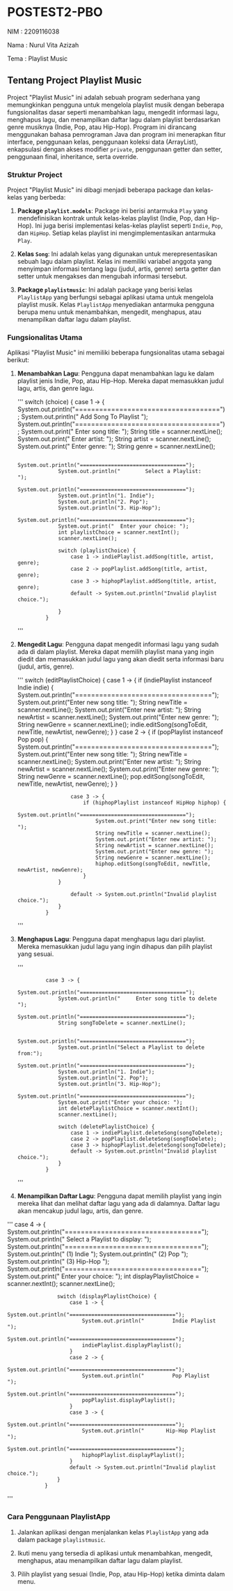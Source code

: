 # POSTEST2-PBO
NIM  : 2209116038

Nama : Nurul Vita Azizah

Tema : Playlist Music

Tentang Project Playlist Music
----------------------

Project "Playlist Music" ini adalah sebuah program sederhana yang memungkinkan pengguna untuk mengelola playlist musik dengan beberapa fungsionalitas dasar seperti menambahkan lagu, mengedit informasi lagu, menghapus lagu, dan menampilkan daftar lagu dalam playlist berdasarkan genre musiknya (Indie, Pop, atau Hip-Hop). Program ini dirancang menggunakan bahasa pemrograman Java dan program ini menerapkan fitur interface, penggunaan kelas, penggunaan koleksi data (ArrayList), enkapsulasi dengan akses modifier `private`, penggunaan getter dan setter, penggunaan final, inheritance, serta override.

### Struktur Project

Project "Playlist Music" ini dibagi menjadi beberapa package dan kelas-kelas yang berbeda:

1. **Package `playlist.models`**: Package ini berisi antarmuka `Play` yang mendefinisikan kontrak untuk kelas-kelas playlist (Indie, Pop, dan Hip-Hop). Ini juga berisi implementasi kelas-kelas playlist seperti `Indie`, `Pop`, dan `HipHop`. Setiap kelas playlist ini mengimplementasikan antarmuka `Play`.

2. **Kelas `Song`**: Ini adalah kelas yang digunakan untuk merepresentasikan sebuah lagu dalam playlist. Kelas ini memiliki variabel anggota yang menyimpan informasi tentang lagu (judul, artis, genre) serta getter dan setter untuk mengakses dan mengubah informasi tersebut.

3. **Package `playlistmusic`**: Ini adalah package yang berisi kelas `PlaylistApp` yang berfungsi sebagai aplikasi utama untuk mengelola playlist musik. Kelas `PlaylistApp` menyediakan antarmuka pengguna berupa menu untuk menambahkan, mengedit, menghapus, atau menampilkan daftar lagu dalam playlist.

### Fungsionalitas Utama

Aplikasi "Playlist Music" ini memiliki beberapa fungsionalitas utama sebagai berikut:

1. **Menambahkan Lagu**: Pengguna dapat menambahkan lagu ke dalam playlist jenis Indie, Pop, atau Hip-Hop. Mereka dapat memasukkan judul lagu, artis, dan genre lagu.

   '''
               switch (choice) {
                case 1 -> {
                    System.out.println("====================================");
                    System.out.println("      Add Song To Playlist          ");
                    System.out.println("====================================");
                    System.out.print("  Enter song title: ");
                    String title = scanner.nextLine();
                    System.out.print("  Enter artist: ");
                    String artist = scanner.nextLine();
                    System.out.print("  Enter genre: ");
                    String genre = scanner.nextLine();
                    
                    System.out.println("==================================");
                    System.out.println("        Select a Playlist:        ");
                    System.out.println("==================================");
                    System.out.println("1. Indie");
                    System.out.println("2. Pop");
                    System.out.println("3. Hip-Hop");
                    System.out.println("==================================");
                    System.out.print("  Enter your choice: ");
                    int playlistChoice = scanner.nextInt();
                    scanner.nextLine();

                    switch (playlistChoice) {
                        case 1 -> indiePlaylist.addSong(title, artist, genre);
                        case 2 -> popPlaylist.addSong(title, artist, genre);
                        case 3 -> hiphopPlaylist.addSong(title, artist, genre);
                        default -> System.out.println("Invalid playlist choice.");
                        
                    }
                }
   '''

3. **Mengedit Lagu**: Pengguna dapat mengedit informasi lagu yang sudah ada di dalam playlist. Mereka dapat memilih playlist mana yang ingin diedit dan memasukkan judul lagu yang akan diedit serta informasi baru (judul, artis, genre).

   '''
                       switch (editPlaylistChoice) {
                        case 1 -> {
                            if (indiePlaylist instanceof Indie indie) {
                                System.out.println("==================================");
                                System.out.print("Enter new song title: ");
                                String newTitle = scanner.nextLine();
                                System.out.print("Enter new artist: ");
                                String newArtist = scanner.nextLine();
                                System.out.print("Enter new genre: ");
                                String newGenre = scanner.nextLine();
                                indie.editSong(songToEdit, newTitle, newArtist, newGenre);
                            }
                    }
                        case 2 -> {
                            if (popPlaylist instanceof Pop pop) {
                                System.out.println("==================================");
                                System.out.print("Enter new song title: ");
                                String newTitle = scanner.nextLine();
                                System.out.print("Enter new artist: ");
                                String newArtist = scanner.nextLine();
                                System.out.print("Enter new genre: ");
                                String newGenre = scanner.nextLine();
                                pop.editSong(songToEdit, newTitle, newArtist, newGenre);
                            }
                    }

                        case 3 -> {
                            if (hiphopPlaylist instanceof HipHop hiphop) {
                                System.out.println("==================================");
                                System.out.print("Enter new song title: ");
                                String newTitle = scanner.nextLine();
                                System.out.print("Enter new artist: ");
                                String newArtist = scanner.nextLine();
                                System.out.print("Enter new genre: ");
                                String newGenre = scanner.nextLine();
                                hiphop.editSong(songToEdit, newTitle, newArtist, newGenre);
                            }
                    }

                        default -> System.out.println("Invalid playlist choice.");
                    }
                }

   '''

5. **Menghapus Lagu**: Pengguna dapat menghapus lagu dari playlist. Mereka memasukkan judul lagu yang ingin dihapus dan pilih playlist yang sesuai.

   '''
   
                case 3 -> {
                    System.out.println("==================================");
                    System.out.println("     Enter song title to delete     ");
                    System.out.println("==================================");
                    String songToDelete = scanner.nextLine();
                    
                    System.out.println("==================================");
                    System.out.println("Select a Playlist to delete from:");
                    System.out.println("==================================");
                    System.out.println("1. Indie");
                    System.out.println("2. Pop");
                    System.out.println("3. Hip-Hop");
                    System.out.println("==================================");
                    System.out.print("Enter your choice: ");
                    int deletePlaylistChoice = scanner.nextInt();
                    scanner.nextLine();

                    switch (deletePlaylistChoice) {
                        case 1 -> indiePlaylist.deleteSong(songToDelete);
                        case 2 -> popPlaylist.deleteSong(songToDelete);
                        case 3 -> hiphopPlaylist.deleteSong(songToDelete);
                        default -> System.out.println("Invalid playlist choice.");
                    }
                }
   
   '''

7. **Menampilkan Daftar Lagu**: Pengguna dapat memilih playlist yang ingin mereka lihat dan melihat daftar lagu yang ada di dalamnya. Daftar lagu akan mencakup judul lagu, artis, dan genre.

'''
                case 4 -> {
                    System.out.println("==================================");
                    System.out.println("  Select a Playlist to display:   ");
                    System.out.println("==================================");
                    System.out.println("    (1) Indie                     ");
                    System.out.println("    (2) Pop                       ");
                    System.out.println("    (3) Hip-Hop                   ");
                    System.out.println("==================================");
                    System.out.print("  Enter your choice: ");
                    int displayPlaylistChoice = scanner.nextInt();
                    scanner.nextLine();

                    switch (displayPlaylistChoice) {
                        case 1 -> {
                            System.out.println("==================================");
                            System.out.println("         Indie Playlist           ");
                            System.out.println("==================================");
                            indiePlaylist.displayPlaylist();
                        }
                        case 2 -> {
                            System.out.println("==================================");
                            System.out.println("         Pop Playlist             ");
                            System.out.println("==================================");
                            popPlaylist.displayPlaylist();
                        }
                        case 3 -> {
                            System.out.println("==================================");
                            System.out.println("       Hip-Hop Playlist           ");
                            System.out.println("==================================");
                            hiphopPlaylist.displayPlaylist();
                        }
                        default -> System.out.println("Invalid playlist choice.");
                    }
                }

'''
### Cara Penggunaan PlaylistApp

1. Jalankan aplikasi dengan menjalankan kelas `PlaylistApp` yang ada dalam package `playlistmusic`.

2. Ikuti menu yang tersedia di aplikasi untuk menambahkan, mengedit, menghapus, atau menampilkan daftar lagu dalam playlist.

3. Pilih playlist yang sesuai (Indie, Pop, atau Hip-Hop) ketika diminta dalam menu.
